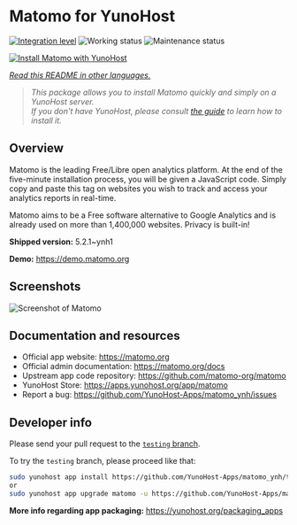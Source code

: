 <!--
N.B.: This README was automatically generated by <https://github.com/YunoHost/apps/tree/master/tools/readme_generator>
It shall NOT be edited by hand.
-->

# Matomo for YunoHost

[![Integration level](https://apps.yunohost.org/badge/integration/matomo)](https://ci-apps.yunohost.org/ci/apps/matomo/)
![Working status](https://apps.yunohost.org/badge/state/matomo)
![Maintenance status](https://apps.yunohost.org/badge/maintained/matomo)

[![Install Matomo with YunoHost](https://install-app.yunohost.org/install-with-yunohost.svg)](https://install-app.yunohost.org/?app=matomo)

*[Read this README in other languages.](./ALL_README.md)*

> *This package allows you to install Matomo quickly and simply on a YunoHost server.*  
> *If you don't have YunoHost, please consult [the guide](https://yunohost.org/install) to learn how to install it.*

## Overview

Matomo is the leading Free/Libre open analytics platform. At the end of the five-minute installation process, you will be given a JavaScript code. Simply copy and paste this tag on websites you wish to track and access your analytics reports in real-time.

Matomo aims to be a Free software alternative to Google Analytics and is already used on more than 1,400,000 websites. Privacy is built-in!


**Shipped version:** 5.2.1~ynh1

**Demo:** <https://demo.matomo.org>

## Screenshots

![Screenshot of Matomo](./doc/screenshots/screenshot.png)

## Documentation and resources

- Official app website: <https://matomo.org>
- Official admin documentation: <https://matomo.org/docs>
- Upstream app code repository: <https://github.com/matomo-org/matomo>
- YunoHost Store: <https://apps.yunohost.org/app/matomo>
- Report a bug: <https://github.com/YunoHost-Apps/matomo_ynh/issues>

## Developer info

Please send your pull request to the [`testing` branch](https://github.com/YunoHost-Apps/matomo_ynh/tree/testing).

To try the `testing` branch, please proceed like that:

```bash
sudo yunohost app install https://github.com/YunoHost-Apps/matomo_ynh/tree/testing --debug
or
sudo yunohost app upgrade matomo -u https://github.com/YunoHost-Apps/matomo_ynh/tree/testing --debug
```

**More info regarding app packaging:** <https://yunohost.org/packaging_apps>
